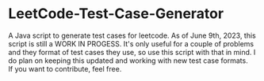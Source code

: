 # LeetCode-Test-Case-Generator
A Java script to generate test cases for leetcode.<nr>
As of June 9th, 2023, this script is still a WORK IN PROGESS. It's only useful for a couple of problems and they format of test cases they use, so use this script with that in mind. I do plan on keeping this updated and working with new test case formats.<br>
If you want to contribute, feel free.
